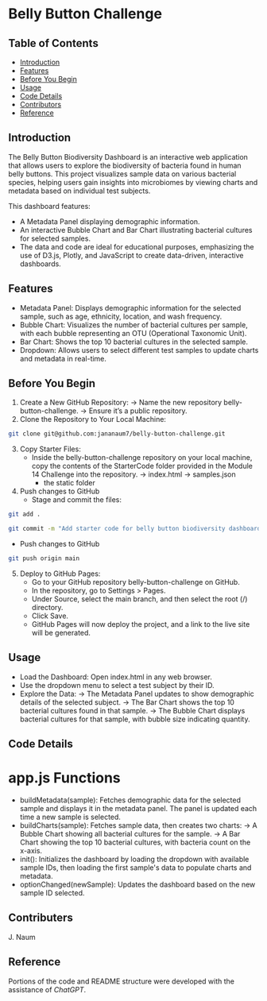 # Belly Button Challenge

## Table of Contents
- [Introduction](#Introduction)
- [Features](#Features)
- [Before You Begin](#Before-you-begin)
- [Usage](#Usage)
- [Code Details](#Code-details)
- [Contributors](#Contributors)
- [Reference](#Reference)

## Introduction
The Belly Button Biodiversity Dashboard is an interactive web application that allows users to explore the biodiversity of bacteria found in human belly buttons. This project visualizes sample data on various bacterial species, helping users gain insights into microbiomes by viewing charts and metadata based on individual test subjects.

This dashboard features:
- A Metadata Panel displaying demographic information.
- An interactive Bubble Chart and Bar Chart illustrating bacterial cultures for selected samples.
- The data and code are ideal for educational purposes, emphasizing the use of D3.js, Plotly, and JavaScript to create data-driven, interactive dashboards.

## Features
- Metadata Panel: Displays demographic information for the selected sample, such as age, ethnicity, location, and wash frequency.
- Bubble Chart: Visualizes the number of bacterial cultures per sample, with each bubble representing an OTU (Operational Taxonomic Unit).
- Bar Chart: Shows the top 10 bacterial cultures in the selected sample.
- Dropdown: Allows users to select different test samples to update charts and metadata in real-time.

## Before You Begin 
1. Create a New GitHub Repository:
   -> Name the new repository belly-button-challenge.
   -> Ensure it’s a public repository.
2. Clone the Repository to Your Local Machine:
```bash
git clone git@github.com:jananaum7/belly-button-challenge.git
```
3. Copy Starter Files:
   - Inside the belly-button-challenge repository on your local machine, copy the contents of the StarterCode folder provided in the Module 14 Challenge into the repository.
       -> index.html
       -> samples.json
       - the static folder 
4. Push changes to GitHub
   - Stage and commit the files:
```bash
git add .
```
```bash
git commit -m "Add starter code for belly button biodiversity dashboard"
```
   - Push changes to GitHub
```bash
git push origin main
```
5. Deploy to GitHub Pages:
   - Go to your GitHub repository belly-button-challenge on GitHub.
   - In the repository, go to Settings > Pages.
   - Under Source, select the main branch, and then select the root (/) directory.
   - Click Save.
   - GitHub Pages will now deploy the project, and a link to the live site will be generated.

## Usage
   - Load the Dashboard: Open index.html in any web browser.
   - Use the dropdown menu to select a test subject by their ID.
   - Explore the Data:
       -> The Metadata Panel updates to show demographic details of the selected subject.
       -> The Bar Chart shows the top 10 bacterial cultures found in that sample.
       -> The Bubble Chart displays bacterial cultures for that sample, with bubble size indicating quantity.

## Code Details
# app.js Functions
  - buildMetadata(sample): Fetches demographic data for the selected sample and displays it in the metadata panel. The panel is updated each time a new sample is selected.
  - buildCharts(sample): Fetches sample data, then creates two charts:
    -> A Bubble Chart showing all bacterial cultures for the sample.
    -> A Bar Chart showing the top 10 bacterial cultures, with bacteria count on the x-axis.
  - init(): Initializes the dashboard by loading the dropdown with available sample IDs, then loading the first sample's data to populate charts and metadata.
  - optionChanged(newSample): Updates the dashboard based on the new sample ID selected.

## Contributers
J. Naum 

## Reference
Portions of the code and README structure were developed with the assistance of *ChatGPT*.
